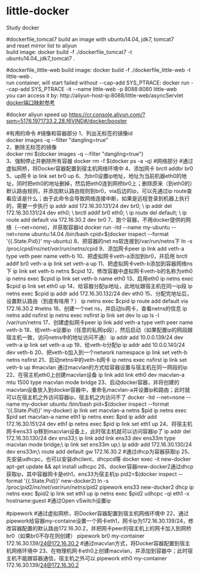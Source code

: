 # little-docker 
Study docker 
 
#dockerfile_tomcat7 
build an image with ubuntu14.04, jdk7, tomcat7   
and reset mirror list to aliyun   
build image:  docker build -f ./dockerfile_tomcat7 -t ubuntu14.04_jdk7_tomcat7 . 
 
#dockerfile_little-web 
build image: docker build -f ./dockerfile_little-web -t little-web .    
run container, will start failed without --cap-add SYS_PTRACE: docker run --cap-add SYS_PTRACE -it --name little-web -p 8088:8080 little-web   
you can access it by: http://aliyun-host-ip:8088/little-web/asyncServlet 
[docker端口映射参考](https://github.com/yueyemaitian/little-docker.git)   
 
#docker aliyun speed up 
https://cr.console.aliyun.com/?spm=5176.1971733.2.28.f6VlND#/docker/booster 
 
#有用的命令 
#镜像和容器部分 
1、列出无标签的镜像id  
docker images -q --filter "dangling=true"  
2、删除无标签的镜像  
docker rmi $(docker images -q --filter "dangling=true")  
3、强制停止并删除所有容器 
docker rm -f $(docker ps -a -q) 
#网络部分 
#通过虚拟网桥，将Docker容器配置到宿主机网络环境中 
4、添加网卡 
brctl addbr br0 
5、up网卡 
ip link set br0 up 
6、为br0设置ip地址，地址为当前机器eth0的地址，同时把eth0的地址删掉，然后把eth0连到网桥br0上；删除原来（到eth0的）默认路由规则，并添加默认路由规则到br0，via后边的ip，可以先通过ip route查看应该是什么；由于此命令会导致网络连接中断，如果是远程登录到机器上执行的，需要一步执行 
ip addr add 172.16.30.131/24 dev br0; \ 
ip addr del 172.16.30.131/24 dev eth0; \ 
brctl addif br0 eth0; \ 
ip route del default; \ 
ip route add default via 172.16.30.2 dev br0 
7、跑个容器，不用docker提供的网络（--net=none)，并获取容器id 
docker run -itd --name my-ubuntu --net=none ubuntu:14.04 /bin/bash 
cpid=$(docker inspect --format '{{.State.Pid}}' my-ubuntu) 
8、把容器的net ns软连接到/var/run/netns下 
ln -s /proc/$cpid/ns/net /var/run/netns/$cpid 
9、添加网卡peer 
ip link add veth-a type veth peer name veth-b 
10、把虚拟网卡veth-a添加到br0，并启用 
brctl addif br0 veth-a 
ip link set veth-a up 
11、把虚拟网卡veth-b添加到容器网络ns下 
ip link set veth-b netns $cpid 
12、修改容器中虚拟网卡veth-b的名称为eth0 
ip netns exec $cpid ip link set veth-b name eth0 
13、启用eth0 
ip netns exec $cpid ip link set eth0 up 
14、给容器分配ip地址，此地址跟宿主机在同一ip段 
ip netns exec $cpid ip addr add 172.16.30.132/24 dev eth0 
15、分配完地址后，设置默认路由（到底有啥用？） 
ip netns exec $cpid ip route add default via 172.16.30.2 
#netns 
16、创建一个net ns，并启动lo网卡，查看netns的信息 
ip netns add nsfirst 
ip netns exec nsfirst ip link set dev lo up 
ls -l /var/run/netns 
17、创建虚拟网卡peer 
ip link add veth-a type veth peer name veth-b 
18、给veth-a设置ip（任意的私网ip段），然后启动（如果配置ip的网段跟宿主机一致，访问netns中的地址访问不通） 
ip addr add 10.0.0.139/24 dev veth-a 
ip link set veth-a up 
19、给veth-b分配ip 
ip addr add 10.0.0.140/24 dev veth-b 
20、把veth-b加入到一个network namespace 
ip link set veth-b netns nsfirst 
21、启动netns中的veth-b网卡 
ip netns exec nsfirst ip link set veth-b up 
#macvlan 通过macvlan的方式给容器设置与宿主机在同一网段的ip 
22、在宿主机eth0上创建macvlan设备 
ip link add link eth0 dev macvlan-a mtu 1500 type macvlan mode bridge 
23、启动docker容器，并将创建的macvlan设备放入到docker容器中，重命名macvlan-a并设置ip和路由；此时就可以在宿主机之外访问容器ip，宿主机之内访问不了 
docker -itd --net=none --name my-docker ubuntu /bin/bash 
pid=$(docker inspect --format '{{.State.Pid}}' my-docker) 
ip link set macvlan-a netns $pid 
ip netns exec $pid set macvlan-a name eth1 
ip netns exec $pid ip addr add 172.16.30.151/24 dev eth1 
ip netns exec $pid ip link set eth1 up 
24、将宿主机网卡ens33 ip移到macvlan设备上，此时宿主机就可以访问容器ip了 
ip addr del 172.16.30.130/24 dev ens33;\ 
ip link add link ens33 dev ens33m type macvlan mode bridge;\ 
ip link set ens33m up;\ 
ip addr add 172.16.30.130/24 dev ens33m;\ 
route add default gw 172.16.30.2 
#通过dhcp为容器获取ip 
25、先安装udhcpc，也可以安装dhclient、dhcpcd等 
docker exec -it new-docker apt-get update && apt install udhcpc 
26、docker容器new-docker2通过dhcp获取ip，其中容器网卡是eth1，ens33为宿主机ip 
pid2=$(docker inspect --format '{{.State.Pid}}' new-docker2) 
ln -s /proc/$pid2/ns/net /var/run/netns/$pid2 
pipework ens33 new-docker2 dhcp 
ip netns exec $pid2 ip link set eth1 up 
ip netns exec $pid2 udhcpc -qi eth1 -x hostname:guest 
#通过Open vSwitch设置ip 
 
#pipework 
#通过虚拟网桥，将Docker容器配置到宿主机网络环境中 
22、通过pipework给容器my-containe设置一个网卡eth1，网卡ip为172.16.30.139/24，修改容器配置的默认路由172.16.30.2，并把网卡peer的宿主机上的网卡加入到网桥br0（如果br0不存在则创建） 
pipework br0 my-container 172.16.30.139/24@172.16.30.2 
#通过macvlan方式，将Docker容器配置到宿主机网络环境中 
23、在物理机网卡eth0上创建macvlan，并添加到容器中；此时宿主机不能跟容器通信，宿主机之外可以 
pipework eth0 my-container 172.16.30.139/24@172.16.30.2 
 
 
 
 
